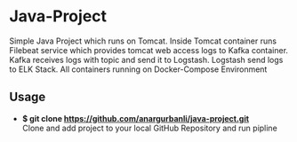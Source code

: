 # Java-Project
Simple Java Project which runs on Tomcat. Inside Tomcat container runs Filebeat service which provides tomcat web access logs to Kafka container. Kafka receives logs with topic and send it to Logstash. Logstash send logs to ELK Stack. All containers running on Docker-Compose Environment

## Usage
- __$ git clone https://github.com/anargurbanli/java-project.git__ \
Clone and add project to your local GitHub Repository and run pipline
